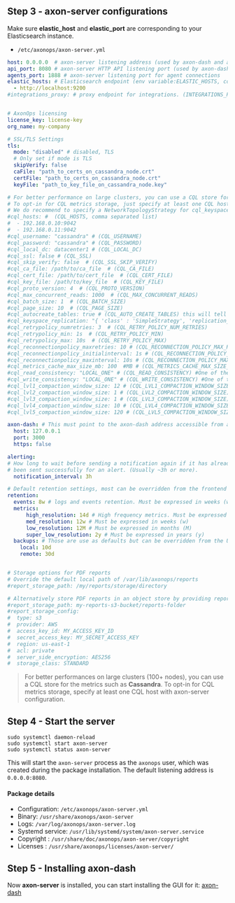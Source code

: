 ## Step 3 - axon-server configurations


Make sure **elastic_host** and **elastic_port** are corresponding to your Elasticsearch instance.

* `/etc/axonops/axon-server.yml`

``` yaml hl_lines="3 4"
host: 0.0.0.0  # axon-server listening address (used by axon-dash and axon-agent) (env variable: AXONSERVER_HOST)
api_port: 8080 # axon-server HTTP API listening port (used by axon-dash) (AXONSERVER_PORT)
agents_port: 1888 # axon-server listening port for agent connections 
elastic_hosts: # Elasticsearch endpoint (env variable:ELASTIC_HOSTS, comma separated list)
  - http://localhost:9200
#integrations_proxy: # proxy endpoint for integrations. (INTEGRATIONS_PROXY)


# AxonOps licensing
license_key: license-key
org_name: my-company

# SSL/TLS Settings
tls:
  mode: "disabled" # disabled, TLS
  # Only set if mode is TLS
  skipVerify: false
  caFile: "path_to_certs_on_cassandra_node.crt" 
  certFile: "path_to_certs_on_cassandra_node.crt"
  keyFile: "path_to_key_file_on_cassandra_node.key"

# For better performance on large clusters, you can use a CQL store for the metrics.
# To opt-in for CQL metrics storage, just specify at least one CQL host.
# We do recommend to specify a NetworkTopologyStrategy for cql_keyspace_replication
#cql_hosts: #  (CQL_HOSTS, comma separated list)
#  - 192.168.0.10:9042
#  - 192.168.0.11:9042
#cql_username: "cassandra" # (CQL_USERNAME)
#cql_password: "cassandra" # (CQL_PASSWORD)
#cql_local_dc: datacenter1 # (CQL_LOCAL_DC)
#cql_ssl: false # (CQL_SSL)
#cql_skip_verify: false  # (CQL_SSL_SKIP_VERIFY)
#cql_ca_file: /path/to/ca_file  # (CQL_CA_FILE)
#cql_cert_file: /path/to/cert_file  # (CQL_CERT_FILE)
#cql_key_file: /path/to/key_file  # (CQL_KEY_FILE)
#cql_proto_version: 4  # (CQL_PROTO_VERSION)
#cql_max_concurrent_reads: 1000  # (CQL_MAX_CONCURRENT_READS)
#cql_batch_size: 1  # (CQL_BATCH_SIZE)
#cql_page_size: 10  # (CQL_PAGE_SIZE)
#cql_autocreate_tables: true # (CQL_AUTO_CREATE_TABLES) this will tell axon-server to automatically create the metrics tables (true is recommended)
#cql_keyspace_replication: "{ 'class' : 'SimpleStrategy', 'replication_factor' : 1 }" # (CQL_KS_REPLICATION) keyspace replication for the metrics tables
#cql_retrypolicy_numretries: 3  # (CQL_RETRY_POLICY_NUM_RETRIES)
#cql_retrypolicy_min: 1s  # (CQL_RETRY_POLICY_MIN)
#cql_retrypolicy_max: 10s  # (CQL_RETRY_POLICY_MAX)
#cql_reconnectionpolicy_maxretries: 10 # (CQL_RECONNECTION_POLICY_MAX_RETRIES)
#cql_reconnectionpolicy_initialinterval: 1s # (CQL_RECONNECTION_POLICY_INITIAL_INTERVAL)
#cql_reconnectionpolicy_maxinterval: 10s # (CQL_RECONNECTION_POLICY_MAX_INTERVAL)
#cql_metrics_cache_max_size_mb: 100  #MB # (CQL_METRICS_CACHE_MAX_SIZE_MB)
#cql_read_consistency: "LOCAL_ONE" # (CQL_READ_CONSISTENCY) #One of the following:	ANY, ONE, TWO, THREE, QUORUM, ALL, LOCAL_QUORUM, EACH_QUORUM, LOCAL_ONE
#cql_write_consistency: "LOCAL_ONE" # (CQL_WRITE_CONSISTENCY) #One of the following:	ANY, ONE, TWO, THREE, QUORUM, ALL, LOCAL_QUORUM, EACH_QUORUM, LOCAL_ONE
#cql_lvl1_compaction_window_size: 12 # (CQL_LVL1_COMPACTION_WINDOW_SIZE)
#cql_lvl2_compaction_window_size: 1 # (CQL_LVL2_COMPACTION_WINDOW_SIZE)
#cql_lvl3_compaction_window_size: 1 # (CQL_LVL3_COMPACTION_WINDOW_SIZE)
#cql_lvl4_compaction_window_size: 10 # (CQL_LVL4_COMPACTION_WINDOW_SIZE)
#cql_lvl5_compaction_window_size: 120 # (CQL_LVL5_COMPACTION_WINDOW_SIZE)

axon-dash: # This must point to the axon-dash address accessible from axon-server
  host: 127.0.0.1
  port: 3000
  https: false

alerting:
# How long to wait before sending a notification again if it has already
# been sent successfully for an alert. (Usually ~3h or more).
  notification_interval: 3h

# Default retention settings, most can be overridden from the frontend
retention:
  events: 8w # logs and events retention. Must be expressed in weeks (w)
  metrics:
      high_resolution: 14d # High frequency metrics. Must be expressed in days (d)
      med_resolution: 12w # Must be expressed in weeks (w)
      low_resolution: 12M # Must be expressed in months (M)
      super_low_resolution: 2y # Must be expressed in years (y)
  backups: # Those are use as defaults but can be overridden from the UI
    local: 10d
    remote: 30d


# Storage options for PDF reports
# Override the default local path of /var/lib/axonops/reports
#report_storage_path: /my/reports/storage/directory

# Alternatively store PDF reports in an object store by providing report_storage_config
#report_storage_path: my-reports-s3-bucket/reports-folder
#report_storage_config:
#  type: s3
#  provider: AWS
#  access_key_id: MY_ACCESS_KEY_ID
#  secret_access_key: MY_SECRET_ACCESS_KEY
#  region: us-east-1
#  acl: private
#  server_side_encryption: AES256
#  storage_class: STANDARD
```
> For better performances on large clusters (100+ nodes), you can use a CQL store for the metrics such as **Cassandra**. To opt-in for CQL metrics storage, specify at least one CQL host with axon-server configuration.

## Step 4 - Start the server

``` -
sudo systemctl daemon-reload
sudo systemctl start axon-server
sudo systemctl status axon-server
```

This will start the `axon-server` process as the `axonops` user, which was created during the package installation.  The default listening address is `0.0.0.0:8080`.

#### Package details

* Configuration: `/etc/axonops/axon-server.yml`
* Binary: `/usr/share/axonops/axon-server`
* Logs: `/var/log/axonops/axon-server.log` 
* Systemd service: `/usr/lib/systemd/system/axon-server.service`
* Copyright : `/usr/share/doc/axonops/axon-server/copyright`
* Licenses : `/usr/share/axonops/licenses/axon-server/`


## Step 5 - Installing axon-dash

Now **axon-server** is installed, you can start installing the GUI for it: [axon-dash](../axon-dash/install.md)





